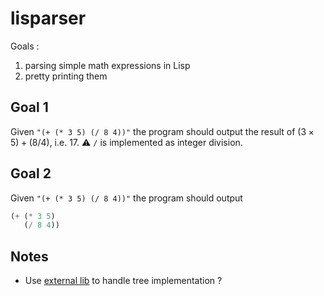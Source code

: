 # lisparser

Goals :
1. parsing simple math expressions in Lisp
2. pretty printing them

## Goal 1
Given `"(+ (* 3 5) (/ 8 4))"` the program should output the result of $(3\times5)+(8/4)$, i.e. $17$.
⚠ `/` is implemented as integer division.

## Goal 2
Given `"(+ (* 3 5) (/ 8 4))"` the program should output
```python
(+ (* 3 5)
   (/ 8 4))
```

## Notes
- Use [external lib](https://github.com/mar10/nutree/) to handle tree implementation ?
